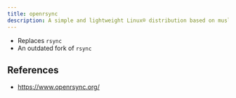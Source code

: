 ```yaml
---
title: openrsync
description: A simple and lightweight Linux® distribution based on musl libc and toybox
---
```


- Replaces `rsync`
- An outdated fork of `rsync`

## References
- https://www.openrsync.org/
